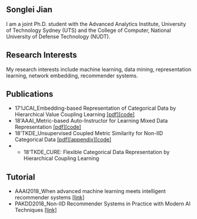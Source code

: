 ## **Songlei Jian**
I am a joint Ph.D. student with the Advanced Analytics Institute, University of Technology Sydney (UTS) and the College of Computer, National University of Defense Technology (NUDT). 
## **Research Interests**
My research interests include machine learning, data mining, representation learning, network embedding, recommender systems.
## **Publications**
- 17‘IJCAI_Embedding-based Representation of Categorical Data by Hierarchical Value Coupling Learning [\[pdf\]](./publication/17IJCAI_CDE.pdf)[\[code\]](https://github.com/jiansonglei/CDE)
- 18'AAAI_Metric-based Auto-Instructor for Learning Mixed Data Representation [\[pdf\]](./publication/18AAAI_MAI.pdf)[\[code\]](https://github.com/jiansonglei/MAI)
- 18'TKDE_Unsupervised Coupled Metric Similarity for Non-IID Categorical Data [\[pdf\]](./publication/18TKDE_CMS.pdf)[\[appendix\]](./publication/18CMS_APPENDIX.pdf)[\[code\]](https://github.com/jiansonglei/CMS)
- - 18‘TKDE_CURE: Flexible Categorical Data Representation by Hierarchical Coupling Learning 
## **Tutorial**
- AAAI2018_When advanced machine learning meets intelligent recommender systems [\[link\]](https://sites.google.com/view/lianghu/home/tutorials/aaai2018mlrs)
- PAKDD2018_Non-IID Recommender Systems in Practice with Modern AI Techniques 
  [\[link\]](https://sites.google.com/view/lianghu/home/tutorials/pakdd2018)


